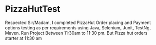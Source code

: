 # PizzaHutTest
Respected Sir/Madam,
I completed PizzaHut Order placing and Payment options testing as per requirements using Java, Selenium, Junit, TestNg, Maven.
Run Project Between 11:30am to 11:30 pm. But Pizza hut orders starter at 11:30 am 
